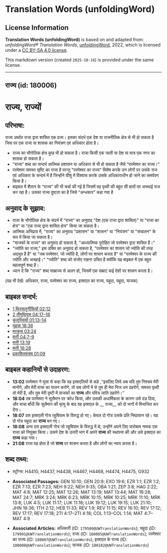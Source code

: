 # Translation Words (unfoldingWord)

## License Information

**Translation Words (unfoldingWord)** is based on and adapted from: _unfoldingWord® Translation Words_, [unfoldingWord](https://unfoldingword.org/utw), 2022, which is licensed under a [CC BY-SA 4.0 license](https://creativecommons.org/licenses/by-sa/4.0/legalcode.en).

This markdown version (created `2025-10-16`) is provided under the same license.



--------------------------------

## राज्य (id: 180006)

राज्य, राज्यों
==============

परिभाषा:
--------

राज्य अर्थात राजा द्वारा शासित एक प्रजा। इसका संदर्भ एक देश या राजनीतिक क्षेत्र से भी हो सकता है जिस पर एक राजा या शासक का नियंत्रण एवं अधिकार होता है।

* राज्य का भौगोलिक क्षेत्र कुछ भी हो सकता है। राजा किसी एक जाती या देश या मात्र एक नगर का शासक हो सकता है।
* “राज्य” शब्द का सन्दर्भ आत्मिक प्रशासन या अधिकार से भी हो सकता है जैसे “परमेश्वर का राज्य।"
* परमेश्वर समस्त सृष्टि का राजा है परन्तु "परमेश्वर का राज्य" विशेष करके उन लोगों पर उसके राज एवं अधिकार के सन्दर्भ में है जिन्होंने यीशु में विश्वास करके उसके अधिकाराधीन हो जाने का समर्पपण किया है।
* बाइबल में शैतान के “राज्य” की भी चर्चा की गई है जिसमें वह पृथ्वी की बहुत सी बातों पर अस्थाई राज कर रहा है। उसका राज्य दुष्टता का है जिसे “अन्धकार” कहा गया है

अनुवाद के सुझाव:
----------------

* राजा के भौगोलिक क्षेत्र के संदर्भ में “राज्य” का अनुवाद "देश (एक राजा द्वारा शासित)" या "राजा का क्षेत्र" या "एक राजा द्वारा शासित क्षेत्र" किया जा सकता है।
* आत्मिक अभिप्राय में, "राज्य" का अनुवाद "प्रशासन" या "शासन" या "नियंत्रण" या "संचालन" के रूप में किया जा सकता है।
* "याजकों के राज्य" का अनुवाद हो सकता है, "आध्यात्मिक पुरोहित जो परमेश्वर द्वारा शासित हैं।"
* "ज्योति का राज्य," इस उक्ति का अनुवाद हो सकता है, "परमेश्वर का शासन जो ज्योति की तरह अद्भुत है है" या "जब परमेश्वर, जो ज्योति है, लोगों पर शासन करता है" या "परमेश्वर के राज्य की ज्योति और अच्छाई।" “ज्योति” शब्द को संजोए रखना उचित है क्योंकि यह बाइबल में एक बहुत महत्वपूर्ण शब्द है।
* ध्यान दें कि "राज्य" शब्द साम्राज्य से अलग हो, जिसमें एक सम्राट कई देशों पर शासन करता है।

(यह भी देखें: अधिकार, राजा, परमेश्वर का राज्य, इस्राएल का राज्य, यहूदा, यहूदा, याजक)

बाइबल सन्दर्भ:
--------------

* [1 थिस्सलुनीकियों 02:12](https://ref.ly/1Thess0:0)
* [2 तीमुथियुस 04:17–18](https://ref.ly/2Tim0:0)
* [कुलुस्सियों 01:13–14](https://ref.ly/Col1:13-Col1:14)
* [यूहन्ना 18:36](https://ref.ly/John18:36)
* [मरकुस 03:24](https://ref.ly/Mark3:24)
* [मत्ती 04:7–9](https://ref.ly/Matt4:7-Matt4:9)
* [मत्ती 13:19](https://ref.ly/Matt13:19)
* [मत्ती 16:28](https://ref.ly/Matt16:28)
* [प्रकाशितवाक्य 01:09](https://ref.ly/Rev0:0)

बाइबल कहानियों से उदाहरण:
-------------------------

* **13:02** परमेश्वर ने मूसा से कहा कि वह इस्राएलियों से कहे ,“इसलिए लिये अब यदि तुम निश्चय मेरी मानोगे, और मेरी वाचा का पालन करोगे, तो सब लोगों में से तुम ही मेरा निज धन ठहरोगे, समस्त पृथ्वी तो मेरी है, और तुम मेरी दृष्टी में याजकों का **राज्य** और पवित्र जाति ठहरोगे।”
* **18:04** तब परमेश्वर ने सुलैमान पर क्रोध किया, और उसकी अधार्मिकता के कारण उसे दंड दिया, और वाचा बाँधी कि सुलैमान की मृत्यु के बाद वह इस्राएल के \_\_ राज्य\_\_ को दो भागों में विभाजित कर देंगा।
* **18:07** दस इस्राएली गोत्र रहूबियाम के विरुद्ध हो गए। केवल दो गोत्र उसके प्रति निष्ठावान रहे। यह दो गोत्र यहूदा का **राज्य** बन गए।
* **18:08** अन्य दस इस्राएली गोत्र जो रहूबियाम के विरुद्ध में थे, उन्होंने अपने लिए यारोबाम नामक एक राजा को नियुक्त किया। उसने देश के उत्तरी भाग में अपने **राज्य** की स्थापना की और उसे इस्राएल का **राज्य** कहा गया।
* **21:08** राजा वह होता है जो **राज्य** पर शासन करता है और लोगों का न्याय करता है।

शब्द तथ्य:
----------

* स्ट्रोंग्स: H4410, H4437, H4438, H4467, H4468, H4474, H4475, G932

* **Associated Passages:** GEN 10:10; GEN 20:9; EXO 19:6; EZR 1:1; EZR 1:2; EZR 7:13; EZR 7:23; NEH 9:22; NEH 9:35; OBA 1:21; ZEP 3:8; HAG 2:22; MAT 4:8; MAT 12:25; MAT 12:26; MAT 13:19; MAT 13:44; MAT 16:28; MAT 24:7; MRK 3:24; MRK 6:23; MRK 10:15; MRK 10:25; MRK 11:10; MRK 13:8; LUK 4:5; LUK 11:17; LUK 11:18; LUK 19:12; LUK 19:15; LUK 21:10; JHN 18:36; 1TH 2:12; HEB 11:33; REV 1:9; REV 11:15; REV 16:10; REV 17:12; REV 17:17; REV 17:18; 2TI 4:17–2TI 4:18; COL 1:13–COL 1:14; MAT 4:7–MAT 4:9
* **Associated Articles:** अधिकारी (ID: `179580@UWTranslationWords`); यहूदा (ID: `179991@UWTranslationWords`); राजा (ID: `180005@UWTranslationWords`); परमेश्‍वर का राज्य (ID: `180007@UWTranslationWords`); इस्राएल के राज्य (ID: `180008@UWTranslationWords`); याजक (ID: `180182@UWTranslationWords`)

